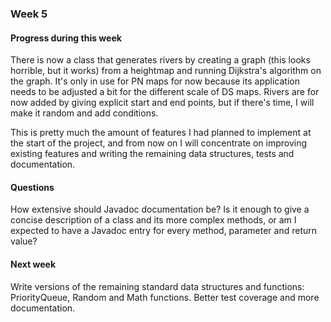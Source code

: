 ### Week 5

#### Progress during this week
There is now a class that generates rivers by creating a graph (this looks horrible, but it works) from a heightmap and running Dijkstra's algorithm on the graph. It's only in use for PN maps for now because its application needs to be adjusted a bit for the different scale of DS maps. Rivers are for now added by giving explicit start and end points, but if there's time, I will make it random and add conditions.

This is pretty much the amount of features I had planned to implement at the start of the project, and from now on I will concentrate on improving existing features and writing the remaining data structures, tests and documentation.

#### Questions
How extensive should Javadoc documentation be? Is it enough to give a concise description of a class and its more complex methods, or am I expected to have a Javadoc entry for every method, parameter and return value?

#### Next week
Write versions of the remaining standard data structures and functions: PriorityQueue, Random and Math functions. Better test coverage and more documentation.

